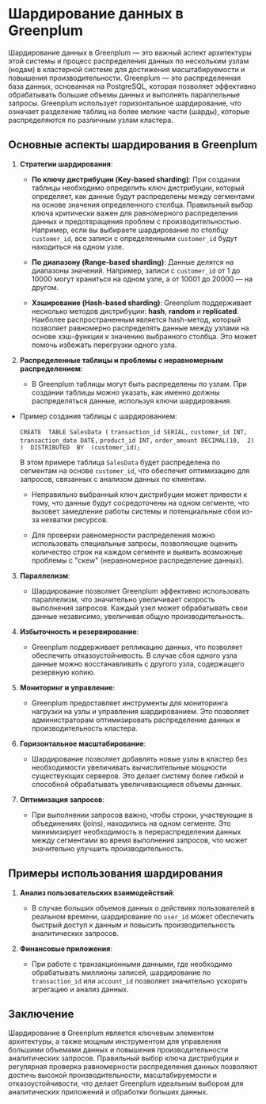 # Шардирование данных в Greenplum

Шардирование данных в Greenplum — это важный аспект архитектуры этой системы и процесс распределения данных по нескольким узлам (нодам) в кластерной системе для достижения масштабируемости и повышения производительности. Greenplum — это распределенная база данных, основанная на PostgreSQL, которая позволяет эффективно обрабатывать большие объемы данных и выполнять параллельные запросы. Greenplum использует горизонтальное шардирование, что означает разделение таблиц на более мелкие части (шарды), которые распределяются по различным узлам кластера.

## Основные аспекты шардирования в Greenplum

1.  **Стратегии шардирования**:

	-	**По ключу дистрибуции (Key-based sharding)**: При создании таблицы необходимо определить ключ дистрибуции, который определяет, как данные будут распределены между сегментами на основе значения определенного столбца. Правильный выбор ключа критически важен для равномерного распределения данных и предотвращения проблем с производительностью. Например, если вы выбираете шардирование по столбцу  `customer_id`, все записи с определенными  `customer_id`  будут находиться на одном узле.

    -   **По диапазону (Range-based sharding)**: Данные делятся на диапазоны значений. Например, записи с  `customer_id`  от 1 до 10000 могут храниться на одном узле, а от 10001 до 20000 — на другом.

    -   **Хэширование (Hash-based sharding)**:  Greenplum поддерживает несколько методов дистрибуции: **hash**, **random** и **replicated**. Наиболее распространенным является hash-метод, который позволяет равномерно распределять данные между узлами на основе хэш-функции к значению выбранного столбца. Это может помочь избежать перегрузки одного узла.

2.  **Распределенные таблицы и проблемы с неравномерным распределением**:
    
    -   В Greenplum таблицы могут быть распределены по узлам. При создании таблицы можно указать, как именно должны распределяться данные, используя ключи шардирования.

-	Пример создания таблицы с шардированием:
    
    `CREATE  TABLE SalesData (`
	`transaction_id SERIAL,`
	`customer_id INT,`
	`transaction_date DATE,`
	`product_id INT,`
	`order_amount DECIMAL(10,  2)`
	` )  DISTRIBUTED  BY  (customer_id);`
    
	В этом примере таблица `SalesData` будет распределена по сегментам на основе `customer_id`, что обеспечит оптимизацию для запросов, связанных с анализом данных по клиентам.

	-   Неправильно выбранный ключ дистрибуции может привести к тому, что данные будут сосредоточены на одном сегменте, что вызовет замедление работы системы и потенциальные сбои из-за нехватки ресурсов.

	-   Для проверки равномерности распределения можно использовать специальные запросы, позволяющие оценить количество строк на каждом сегменте и выявить возможные проблемы с "скew" (неравномерное распределение данных).

3.  **Параллелизм**:
    
    -   Шардирование позволяет Greenplum эффективно использовать параллелизм, что значительно увеличивает скорость выполнения запросов. Каждый узел может обрабатывать свои данные независимо, увеличивая общую производительность.

4.  **Избыточность и резервирование**:
    
    -   Greenplum поддерживает репликацию данных, что позволяет обеспечить отказоустойчивость. В случае сбоя одного узла данные можно восстанавливать с другого узла, содержащего резервную копию.

5.  **Мониторинг и управление**:
    
    -   Greenplum предоставляет инструменты для мониторинга нагрузки на узлы и управления шардированием. Это позволяет администраторам оптимизировать распределение данных и производительность кластера.
 
 6. **Горизонтальное масштабирование**:

	-   Шардирование позволяет добавлять новые узлы в кластер без необходимости увеличивать вычислительные мощности существующих серверов. Это делает систему более гибкой и способной обрабатывать увеличивающиеся объемы данных.

7. **Оптимизация запросов**:

	-   При выполнении запросов важно, чтобы строки, участвующие в объединениях (joins), находились на одном сегменте. Это минимизирует необходимость в перераспределении данных между сегментами во время выполнения запросов, что может значительно улучшить производительность.

## Примеры использования шардирования

1.  **Анализ пользовательских взаимодействий**:
    
    -   В случае больших объемов данных о действиях пользователей в реальном времени, шардирование по  `user_id`  может обеспечить быстрый доступ к данным и повысить производительность аналитических запросов.

2.  **Финансовые приложения**:
    
    -   При работе с транзакционными данными, где необходимо обрабатывать миллионы записей, шардирование по  `transaction_id`  или  `account_id`  позволяет значительно ускорить агрегацию и анализ данных.

## Заключение

Шардирование в Greenplum является ключевым элементом архитектуры, а также мощным инструментом для управления большими объемами данных и повышения производительности аналитических запросов. Правильный выбор ключа дистрибуции и регулярная проверка равномерности распределения данных позволяют достичь высокой производительности, масштабируемости и отказоустойчивости, что делает Greenplum идеальным выбором для аналитических приложений и обработки больших данных.